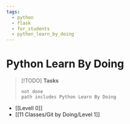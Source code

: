 ```yaml
---
tags:
  - python
  - flask
  - for_students
  - python_learn_by_doing
---
```

# Python Learn By Doing
>[!TODO] **Tasks**
>```tasks
>not done 
>path includes Python Learn By Doing 
>```




- [[Levell 0]]
- [[11 Classes/Git by Doing/Level 1]]